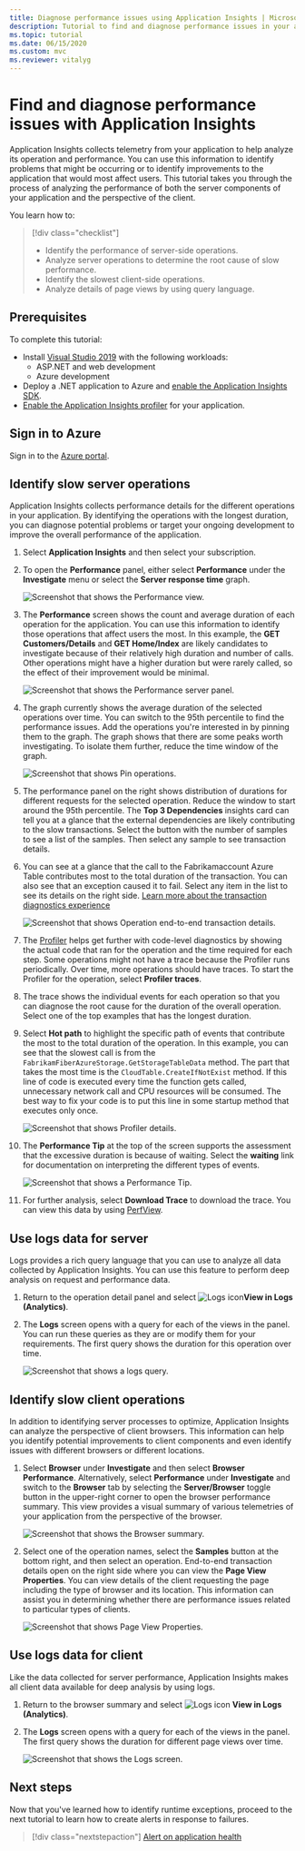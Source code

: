 ```yaml
---
title: Diagnose performance issues using Application Insights | Microsoft Docs
description: Tutorial to find and diagnose performance issues in your application by using Application Insights.
ms.topic: tutorial
ms.date: 06/15/2020
ms.custom: mvc
ms.reviewer: vitalyg
---
```


# Find and diagnose performance issues with Application Insights

Application Insights collects telemetry from your application to help analyze its operation and performance. You can use this information to identify problems that might be occurring or to identify improvements to the application that would most affect users. This tutorial takes you through the process of analyzing the performance of both the server components of your application and the perspective of the client.

You learn how to:

> [!div class="checklist"]
> * Identify the performance of server-side operations.
> * Analyze server operations to determine the root cause of slow performance.
> * Identify the slowest client-side operations.
> * Analyze details of page views by using query language.

## Prerequisites

To complete this tutorial:

- Install [Visual Studio 2019](https://www.visualstudio.com/downloads/) with the following workloads:
	- ASP.NET and web development
	- Azure development
- Deploy a .NET application to Azure and [enable the Application Insights SDK](../app/asp-net.md).
- [Enable the Application Insights profiler](../app/profiler.md) for your application.

## Sign in to Azure

Sign in to the [Azure portal](https://portal.azure.com).

## Identify slow server operations

Application Insights collects performance details for the different operations in your application. By identifying the operations with the longest duration, you can diagnose potential problems or target your ongoing development to improve the overall performance of the application.

1. Select **Application Insights** and then select your subscription.
1. To open the **Performance** panel, either select **Performance** under the **Investigate** menu or select the **Server response time** graph.

	![Screenshot that shows the Performance view.](media/tutorial-performance/1-overview.png)

1. The **Performance** screen shows the count and average duration of each operation for the application. You can use this information to identify those operations that affect users the most. In this example, the **GET Customers/Details** and **GET Home/Index** are likely candidates to investigate because of their relatively high duration and number of calls. Other operations might have a higher duration but were rarely called, so the effect of their improvement would be minimal.

	![Screenshot that shows the Performance server panel.](media/tutorial-performance/2-server-operations.png)

1. The graph currently shows the average duration of the selected operations over time. You can switch to the 95th percentile to find the performance issues. Add the operations you're interested in by pinning them to the graph. The graph shows that there are some peaks worth investigating. To isolate them further, reduce the time window of the graph.

	![Screenshot that shows Pin operations.](media/tutorial-performance/3-server-operations-95th.png)

1. The performance panel on the right shows distribution of durations for different requests for the selected operation. Reduce the window to start around the 95th percentile. The **Top 3 Dependencies** insights card can tell you at a glance that the external dependencies are likely contributing to the slow transactions. Select the button with the number of samples to see a list of the samples. Then select any sample to see transaction details.

1. You can see at a glance that the call to the Fabrikamaccount Azure Table contributes most to the total duration of the transaction. You can also see that an exception caused it to fail. Select any item in the list to see its details on the right side. [Learn more about the transaction diagnostics experience](../app/transaction-diagnostics.md)

	![Screenshot that shows Operation end-to-end transaction details.](media/tutorial-performance/4-end-to-end.png)

1. The [Profiler](../app/profiler-overview.md) helps get further with code-level diagnostics by showing the actual code that ran for the operation and the time required for each step. Some operations might not have a trace because the Profiler runs periodically. Over time, more operations should have traces. To start the Profiler for the operation, select **Profiler traces**.
1. The trace shows the individual events for each operation so that you can diagnose the root cause for the duration of the overall operation. Select one of the top examples that has the longest duration.
1. Select **Hot path** to highlight the specific path of events that contribute the most to the total duration of the operation. In this example, you can see that the slowest call is from the `FabrikamFiberAzureStorage.GetStorageTableData` method. The part that takes the most time is the `CloudTable.CreateIfNotExist` method. If this line of code is executed every time the function gets called, unnecessary network call and CPU resources will be consumed. The best way to fix your code is to put this line in some startup method that executes only once.

	![Screenshot that shows Profiler details.](media/tutorial-performance/5-hot-path.png)

1. The **Performance Tip** at the top of the screen supports the assessment that the excessive duration is because of waiting. Select the **waiting** link for documentation on interpreting the different types of events.

	![Screenshot that shows a Performance Tip.](media/tutorial-performance/6-perf-tip.png)

1. For further analysis, select **Download Trace** to download the trace. You can view this data by using [PerfView](https://github.com/Microsoft/perfview#perfview-overview).

## Use logs data for server

 Logs provides a rich query language that you can use to analyze all data collected by Application Insights. You can use this feature to perform deep analysis on request and performance data.

1. Return to the operation detail panel and select ![Logs icon](media/tutorial-performance/app-viewinlogs-icon.png)**View in Logs (Analytics)**.

1. The **Logs** screen opens with a query for each of the views in the panel. You can run these queries as they are or modify them for your requirements. The first query shows the duration for this operation over time.

	![Screenshot that shows a logs query.](media/tutorial-performance/7-request-time-logs.png)

## Identify slow client operations

In addition to identifying server processes to optimize, Application Insights can analyze the perspective of client browsers. This information can help you identify potential improvements to client components and even identify issues with different browsers or different locations.

1. Select **Browser** under **Investigate** and then select **Browser Performance**. Alternatively, select **Performance** under **Investigate** and switch to the **Browser** tab by selecting the **Server/Browser** toggle button in the upper-right corner to open the browser performance summary. This view provides a visual summary of various telemetries of your application from the perspective of the browser.

	![Screenshot that shows the Browser summary.](media/tutorial-performance/8-browser.png)

1. Select one of the operation names, select the **Samples** button at the bottom right, and then select an operation. End-to-end transaction details open on the right side where you can view the **Page View Properties**. You can view details of the client requesting the page including the type of browser and its location. This information can assist you in determining whether there are performance issues related to particular types of clients.

	![Screenshot that shows Page View Properties.](media/tutorial-performance/9-page-view-properties.png)

## Use logs data for client

Like the data collected for server performance, Application Insights makes all client data available for deep analysis by using logs.

1. Return to the browser summary and select ![Logs icon](media/tutorial-performance/app-viewinlogs-icon.png) **View in Logs (Analytics)**.

1. The **Logs** screen opens with a query for each of the views in the panel. The first query shows the duration for different page views over time.

	![Screenshot that shows the Logs screen.](media/tutorial-performance/10-page-view-logs.png)

## Next steps

Now that you've learned how to identify runtime exceptions, proceed to the next tutorial to learn how to create alerts in response to failures.

> [!div class="nextstepaction"]
> [Alert on application health](./tutorial-alert.md)
